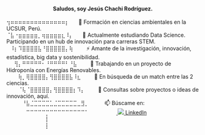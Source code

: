 <h4 align="center"> Saludos, soy Jesús Chachi Rodríguez. </h4>    

<div align="left">
⢲⠶⠶⠶⠶⠶⠶⠶⠶⠶⠶⠶⠶⠶⠶⡆⠀⠀ 🌱 Formación en ciencias ambientales en la UCSUR, Perú. <br>
⠈⣧⠐⣶⣶⣶⣶⣶⡀⢶⣶⣶⣶⣶⣆⠸⡄ ⠀⠀🔭 Actualmente estudiando Data Science. Participando en un hub de innovación para carreras STEM.<br>
⠀⠸⡆⠹⣿⣿⣿⣿⣧⠘⣿⣿⣿⣿⣿⡄⢷⠀ ⠀⠀⚡ Amante de la investigación, innovación, estadística, big data y sostenibilidad.<br>
⠀⠀⢻⡄⠛⠛⠛⠛⠛⠂⠘⠛⠛⠛⠛⠃⠘⣧⠀ ⠀⠀👥 Trabajando en un proyecto de Hidroponía con Energías Renovables.<br>
⠀⠀⠀⢷⡀⢿⣿⣿⣿⣿⡄⢻⣿⣿⣿⣿⣧⠸⣆⠀ ⠀⠀🤔 En búsqueda de un match entre las 2 ciencias.<br>
⠀⠀⠀⠈⢧⠈⣿⣿⣿⣿⣿⡄⢻⣿⣿⣿⣿⡆⠹⡄ ⠀⠀⠀💬 Consultas sobre proyectos o ideas de innovación, aquí.<br>  
⠀⠀⠀⠀⠘⣧⣈⣉⣉⣉⣉⣁⣈⣉⣉⣉⣉⣉⣀⣻⡀⠀⠀⠀⠀📫 Búscame en:<br>
⠀⠀⠀⠀⠀⠉⠉⠉⠉⠉⡉⠉⠉⠉⠉⠉⠉⠉⠉⠉⠁⠀⠀⠀⠀⠀⠀⠀<a href="https://www.linkedin.com/in/jesusr-cr"> <img src="https://i.stack.imgur.com/gVE0j.png"> LinkedIn </a> <br>
⠀⠀⠀⠀⠀⠀⠀⠀⠀⠀⡇ <br>
⠀⠀⠀⠀⠀⠀⠀⠀⠀⠀⡇ <br>

